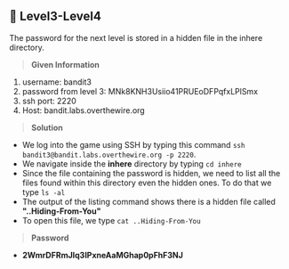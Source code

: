 ## :triangular_flag_on_post: Level3-Level4
The password for the next level is stored in a hidden file in the inhere directory.
> **Given Information**
  1. username: bandit3
  2. password from level 3: MNk8KNH3Usiio41PRUEoDFPqfxLPlSmx 
  3. ssh port: 2220
  4. Host: bandit.labs.overthewire.org

> **Solution**
- We log into the game using SSH by typing this command `ssh bandit3@bandit.labs.overthewire.org -p 2220`.
- We navigate inside the **inhere** directory by typing `cd inhere`
- Since the file containing the password is hidden, we need to list all the files found within this directory even the hidden ones. To do that we type `ls -al`
- The output of the listing command shows there is a hidden file called **"..Hiding-From-You"**
- To open this file, we type `cat ..Hiding-From-You`

> **Password**
- **2WmrDFRmJIq3IPxneAaMGhap0pFhF3NJ**
